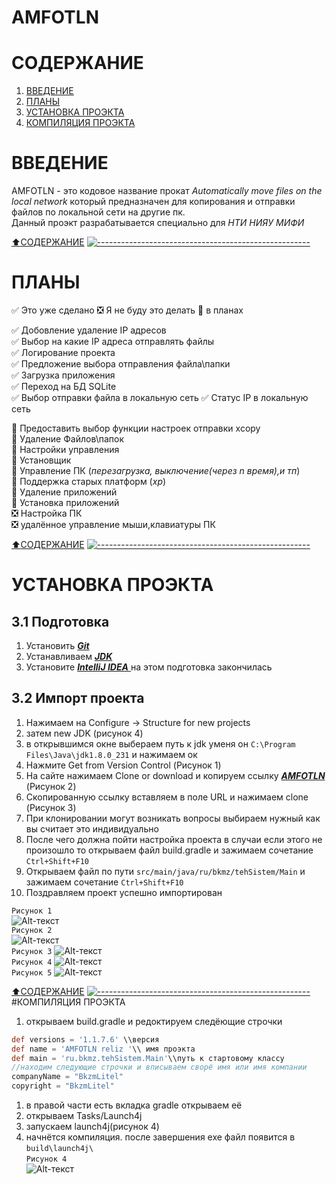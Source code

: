 AMFOTLN 
==========
# СОДЕРЖАНИЕ
1. [ВВЕДЕНИЕ](#ВВЕДЕНИЕ)
1. [ПЛАНЫ](#ПЛАНЫ)
1. [УСТАНОВКА ПРОЭКТА](#УСТАНОВКА-ПРОЭКТА)
1. [КОМПИЛЯЦИЯ ПРОЭКТА](#КОМПИЛЯЦИЯ-ПРОЭКТА)


# ВВЕДЕНИЕ

AMFOTLN - это кодовое название прокат *Automatically move files on the local network* который предназначен для копирования 
и отправки файлов по локальной сети на другие пк.   
Данный проэкт разрабатывается специально для *НТИ НИЯУ МИФИ*
        
[:arrow_up:СОДЕРЖАНИЕ](#СОДЕРЖАНИЕ)
[![-----------------------------------------------------](https://raw.githubusercontent.com/andreasbm/readme/master/assets/lines/colored.png)](#table-of-contents)
# ПЛАНЫ
:white_check_mark: Это уже сделано :negative_squared_cross_mark: Я не буду это делать :black_square_button: в планах    
        
            
:white_check_mark: Добовление удаление IP адресов    
:white_check_mark: Выбор на какие IP адреса отправлять файлы  
:white_check_mark: Логирование проекта  
:white_check_mark: Предложение выбора отправления файла\папки   
:white_check_mark: Загрузка приложения  
:white_check_mark: Переход на БД SQLite  
:white_check_mark: Выбор отправки файла в локальную сеть
:white_check_mark: Статус IP в локальную сеть

:black_square_button: Предоставить выбор функции настроек отправки xcopy    
:black_square_button: Удаление Файлов\папок     
:black_square_button: Настройки управления                  
:black_square_button: Установщик            
:black_square_button: Управление ПК  (*перезагрузка, выключение(через n время),и тп*)       
:black_square_button: Поддержка старых платформ (*xp*)      
:black_square_button: Удаление приложений    
:black_square_button: Установка приложений      
:negative_squared_cross_mark: Настройка ПК  
:negative_squared_cross_mark: удалённое управление мыши,клавиатуры ПК   
        
[:arrow_up:СОДЕРЖАНИЕ](#СОДЕРЖАНИЕ)
[![-----------------------------------------------------](https://raw.githubusercontent.com/andreasbm/readme/master/assets/lines/colored.png)](#table-of-contents)
# УСТАНОВКА ПРОЭКТА
## 3.1 Подготовка
1. Установить [***Git***](https://git-scm.com/)
1. Устанавливаем [***JDK***](https://www.oracle.com/java/technologies/javase-jdk8-downloads.html)
1. Установите [***IntelliJ IDEA*** ](https://www.jetbrains.com/idea/)
на этом подготовка закончилась
## 3.2 Импорт проекта
1. Нажимаем на Configure ->  Structure for new projects
1. затем new JDK (рисунок 4)
1. в открывшимся окне выбераем путь к jdk уменя он `C:\Program Files\Java\jdk1.8.0_231` и нажимаем ок
1. Нажмите Get from Version Control (Рисунок 1)
1. На сайте нажимаем Clone or download и копируем ссылку [***AMFOTLN***](https://github.com/bkmzli1/AMFOTLN) (Рисунок 2)
1. Скопированную ссылку вставляем в поле URL и нажимаем clone (Рисунок 3)
1. При клонировании могут возникать вопросы выбираем нужный как вы считает это индивидуально
1. После чего должна пойти настройка проекта в случаи если этого не произошло то открываем файл build.gradle и зажимаем сочетание ```Ctrl+Shift+F10```
1. Открываем файл по пути ```src/main/java/ru/bkmz/tehSistem/Main``` и зажимаем сочетание ```Ctrl+Shift+F10```
1. Поздравляем проект успешно импортирован  
        
```Рисунок 1```         
![Alt-текст](https://github.com/bkmzli1/AMFOTLN/blob/master/img/1.png?raw=true "Рисунок 1")           
```Рисунок 2```     
![Alt-текст](https://github.com/bkmzli1/AMFOTLN/blob/master/img/2.png?raw=true "Рисунок 2")              
```Рисунок 3```
![Alt-текст](https://github.com/bkmzli1/AMFOTLN/blob/master/img/3.png?raw=true "Рисунок 3")                 
```Рисунок 4```
![Alt-текст](https://github.com/bkmzli1/AMFOTLN/blob/master/img/4.png?raw=true "Рисунок 4")   
```Рисунок 5```
![Alt-текст](https://github.com/bkmzli1/AMFOTLN/blob/master/img/5.png?raw=true "Рисунок 5")          
        
[:arrow_up:СОДЕРЖАНИЕ](#СОДЕРЖАНИЕ)
[![-----------------------------------------------------](https://raw.githubusercontent.com/andreasbm/readme/master/assets/lines/colored.png)](#table-of-contents)
#КОМПИЛЯЦИЯ ПРОЭКТА
1. открываем build.gradle и редоктируем следёющие строчки
```gradle
def versions = '1.1.7.6' \\версия
def name = 'AMFOTLN reliz '\\ имя проэкта
def main = 'ru.bkmz.tehSistem.Main'\\путь к стартовому классу 
//находим следующие строчки и вписываем сворё имя или имя компании
companyName = "BkzmLitel"
copyright = "BkzmLitel"
```
1. в правой части есть вкладка gradle открываем её
1. открываем Tasks/Launch4j
1. запускаем launch4j(рисунок 4)    
1. начнётся компиляция. после завершения exe  файл появится в ```build\launch4j\```         
```Рисунок 4```         
![Alt-текст](https://github.com/bkmzli1/AMFOTLN/blob/master/img/4.png?raw=true "Рисунок 4")           
